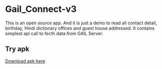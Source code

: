 # Gail_Connect-v3

This is an open source app. And it is just a demo to read all contact detail, birthday, Hindi dictionary offices and guest house addressed.
It contains simplest api call to fecth data from GAIL Server.

## Try apk
[Download apk here](https://raw.githubusercontent.com/Nirwal18/Gail_Connect-v3/master/app/release/app-release.apk)


